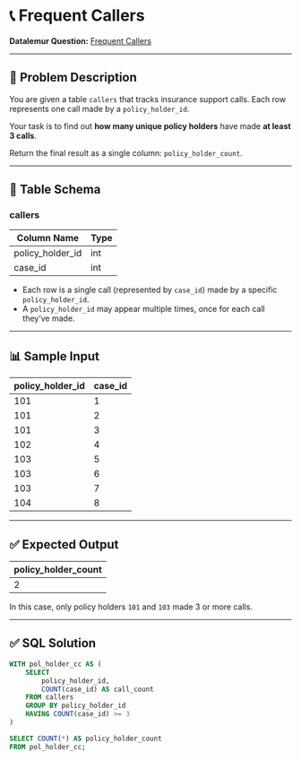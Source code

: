 # 📞 Frequent Callers

**Datalemur Question:** [Frequent Callers](https://datalemur.com/questions/frequent-callers)

---

## 📘 Problem Description

You are given a table `callers` that tracks insurance support calls. Each row represents one call made by a `policy_holder_id`.

Your task is to find out **how many unique policy holders** have made **at least 3 calls**.

Return the final result as a single column: `policy_holder_count`.

---

## 🧾 Table Schema

### callers

| Column Name      | Type    |
|------------------|---------|
| policy_holder_id | int     |
| case_id          | int     |

- Each row is a single call (represented by `case_id`) made by a specific `policy_holder_id`.
- A `policy_holder_id` may appear multiple times, once for each call they’ve made.

---

## 📊 Sample Input

| policy_holder_id | case_id |
|------------------|---------|
| 101              | 1       |
| 101              | 2       |
| 101              | 3       |
| 102              | 4       |
| 103              | 5       |
| 103              | 6       |
| 103              | 7       |
| 104              | 8       |

---

## ✅ Expected Output

| policy_holder_count |
|---------------------|
| 2                   |

In this case, only policy holders `101` and `103` made 3 or more calls.

---

## ✅ SQL Solution

```sql
WITH pol_holder_cc AS (
    SELECT 
        policy_holder_id, 
        COUNT(case_id) AS call_count
    FROM callers
    GROUP BY policy_holder_id
    HAVING COUNT(case_id) >= 3
)

SELECT COUNT(*) AS policy_holder_count
FROM pol_holder_cc;

